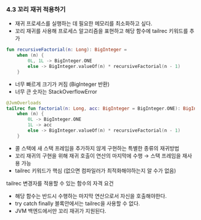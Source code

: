 ### 4.3 꼬리 재귀 적용하기

- 재귀 프로세스를 실행하는 데 필요한 메모리를 최소화하고 싶다.
- 꼬리 재귀를 사용해 프로세스 알고리즘을 표현하고 해당 함수에 tailrec 키워드를 추가

```kotlin
fun recursiveFactorial(n: Long): BigInteger =
    when (n) {
        0L, 1L -> BigInteger.ONE
        else -> BigInteger.valueOf(n) * recursiveFactorial(n - 1)
    }
```

- 너무 빠르게 크기가 커짐 (BigInteger 반환)
- 너무 큰 숫자는 StackOverflowError

```kotlin
@JvmOverloads
tailrec fun factorial(n: Long, acc: BigInteger = BigInteger.ONE): BigInteger = 
    when (n) {
        0L -> BigInteger.ONE
        1L -> acc
        else -> BigInteger.valueOf(n) * recursiveFactorial(n - 1)
    }
```

- 콜 스택에 새 스택 프레임을 추가하지 않게 구현하는 특별한 종류의 재귀방법
- 꼬리 재귀의 구현을 위해 재귀 호출이 연산의 마지막에 수행 → 스택 프레임을 재사용 가능
- tailrec 키워드가 핵심 (없으면 컴파일러가 최적화해야하는지 알 수가 없음)

tailrec 변경자를 적용할 수 있는 함수의 자격 요건

- 해당 함수는 반드시 수행하는 마지막 연산으로서 자신을 호출해야한다.
- try catch finally 블록안에서는 tailrec을 사용할 수 없다.
- JVM 백엔드에서만 꼬리 재귀가 지원된다.
